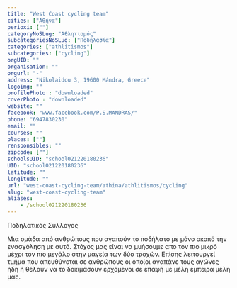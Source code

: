 ```yaml
---
title: "West Coast cycling team"
cities: ["Αθήνα"]
perioxi: [""]
categoryNoSLug: "Αθλητισμός"
subcategoriesNoSLug: ["Ποδηλασία"]
categories: ["athlitismos"]
subcategories: ["cycling"]
orgUID: ""
organisation: ""
orgurl: "-"
address: "Nikolaidou 3, 19600 Mándra, Greece"
logoimg: ""
profilePhoto : "downloaded"
coverPhoto : "downloaded"
website: ""
facebook: "www.facebook.com/P.S.MANDRAS/"
phone: "6947830230"
email: ""
courses: ""
places: [""]
rensponsibles: ""
zipcode: [""]
schoolsUID: "school021220180236"
UID: "school021220180236"
latitude: ""
longitude: ""
url: "west-coast-cycling-team/athina/athlitismos/cycling"
slug: "west-coast-cycling-team"
aliases:
    - /school021220180236
---
```



Ποδηλατικός Σύλλογος

Μια ομάδα από ανθρώπους που αγαπούν το ποδήλατο με μόνο σκοπό την ενασχόληση με αυτό. Στόχος μας είναι να μυήσουμε απο τον πιο μικρό μέχρι τον πιο μεγάλο στην μαγεία των δύο τροχών. Επίσης λειτουργεί τμήμα που απευθύνεται σε ανθρώπους οι οποίοι αγαπάνε τους αγώνες ήδη ή θέλουν να το δοκιμάσουν ερχόμενοι σε επαφή με μέλη έμπειρα μέλη μας.